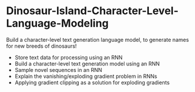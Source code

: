 # Dinosaur-Island-Character-Level-Language-Modeling
Build a character-level text generation language model, to generate names for new breeds of dinosaurs! 
* Store text data for processing using an RNN
* Build a character-level text generation model using an RNN
* Sample novel sequences in an RNN
* Explain the vanishing/exploding gradient problem in RNNs
* Applying gradient clipping as a solution for exploding gradients
